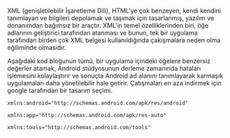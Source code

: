 XML (genişletilebilir İşaretleme Dili), HTML'ye çok benzeyen, kendi kendini tanımlayan ve bilgileri depolamak ve taşımak için tasarlanmış,
yazılım ve donanımdan bağımsız bir araçtır. XML'in temel özelliklerinden biri, öğe adlarının geliştirici tarafından atanması ve bunun,
tek bir uygulama tarafından birden çok XML belgesi kullanıldığında çakışmalara neden olma eğiliminde olmasıdır.

Aşağıdaki kod bloğunun tümü, bir uygulama içindeki öğelere benzersiz değerler atamak,
Android stüdyosunun derleme zamanında hataları işlemesini kolaylaştırır ve sonuçta
Android ad alanını tanımlayarak karmaşık uygulamaları daha yönetilebilir hale getirir.
 Çatışmaları en aza indirmek için google tarafından bir tasarım seçimi.
 ```
xmlns:android="http://schemas.android.com/apk/res/android"

xmlns:app="http://schemas.android.com/apk/res-auto"

xmlns:tools="http://schemas.android.com/tools"
 ```